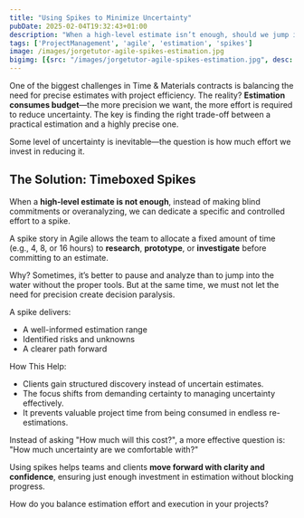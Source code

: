 ```yaml
---
title: "Using Spikes to Minimize Uncertainty"
pubDate: 2025-02-04T19:32:43+01:00
description: "When a high-level estimate isn’t enough, should we jump in or analyze it first? Spikes allow controlled effort to refine estimates—without analysis paralysis. The key? Balance discovery with execution. How do you handle estimation trade-offs? #Agile #ProjectManagement #Estimation"
tags: ['ProjectManagement', 'agile', 'estimation', 'spikes']
image: /images/jorgetutor-agile-spikes-estimation.jpg
bigimg: [{src: "/images/jorgetutor-agile-spikes-estimation.jpg", desc: "Agile Spikes"}]
---
```


One of the biggest challenges in Time & Materials contracts is balancing the need for precise estimates with project efficiency. The reality? **Estimation consumes budget**—the more precision we want, the more effort is required to reduce uncertainty. The key is finding the right trade-off between a practical estimation and a highly precise one.

Some level of uncertainty is inevitable—the question is how much effort we invest in reducing it.

## The Solution: Timeboxed Spikes

When a **high-level estimate is not enough**, instead of making blind commitments or overanalyzing, we can dedicate a specific and controlled effort to a spike.

A spike story in Agile allows the team to allocate a fixed amount of time (e.g., 4, 8, or 16 hours) to **research**, **prototype**, or **investigate** before committing to an estimate.

Why? Sometimes, it’s better to pause and analyze than to jump into the water without the proper tools. But at the same time, we must not let the need for precision create decision paralysis.

A spike delivers:
- A well-informed estimation range
- Identified risks and unknowns
- A clearer path forward

How This Help:
- Clients gain structured discovery instead of uncertain estimates.
- The focus shifts from demanding certainty to managing uncertainty effectively.
- It prevents valuable project time from being consumed in endless re-estimations.

Instead of asking "How much will this cost?", a more effective question is:
"How much uncertainty are we comfortable with?"

Using spikes helps teams and clients **move forward with clarity and confidence**, ensuring just enough investment in estimation without blocking progress.

How do you balance estimation effort and execution in your projects?
